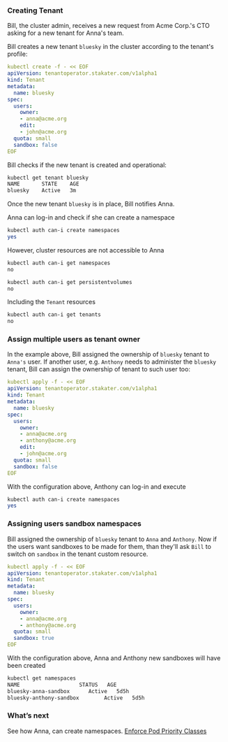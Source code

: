 ### Creating Tenant

Bill, the cluster admin, receives a new request from Acme Corp.'s CTO asking for a new tenant for Anna's team.

Bill creates a new tenant `bluesky` in the cluster according to the tenant's profile:

```yaml
kubectl create -f - << EOF
apiVersion: tenantoperator.stakater.com/v1alpha1
kind: Tenant
metadata:
  name: bluesky
spec:
  users:
    owner:
    - anna@acme.org
    edit:
    - john@acme.org
  quota: small
  sandbox: false
EOF
```

Bill checks if the new tenant is created and operational:

```bash
kubectl get tenant bluesky
NAME       STATE    AGE
bluesky    Active   3m
```

Once the new tenant `bluesky` is in place, Bill notifies Anna.

Anna can log-in and check if she can create a namespace

```bash
kubectl auth can-i create namespaces
yes
```

However, cluster resources are not accessible to Anna

```bash
kubectl auth can-i get namespaces
no

kubectl auth can-i get persistentvolumes
no
```

Including the `Tenant` resources

```bash
kubectl auth can-i get tenants
no
```

### Assign multiple users as tenant owner

In the example above, Bill assigned the ownership of `bluesky` tenant to `Anna's` user. If another user, e.g. `Anthony` needs to administer the `bluesky` tenant, Bill can assign the ownership of tenant to such user too:

```yaml
kubectl apply -f - << EOF
apiVersion: tenantoperator.stakater.com/v1alpha1
kind: Tenant
metadata:
  name: bluesky
spec:
  users:
    owner:
    - anna@acme.org
    - anthony@acme.org
    edit:
    - john@acme.org
  quota: small
  sandbox: false
EOF
```

With the configuration above, Anthony can log-in and execute

```bash
kubectl auth can-i create namespaces
yes
```

### Assigning users sandbox namespaces

Bill assigned the ownership of `bluesky` tenant to `Anna` and `Anthony`. Now if the users want sandboxes to be made for them, than they'll ask `Bill` to switch on `sandbox` in the tenant custom resource.

```yaml
kubectl apply -f - << EOF
apiVersion: tenantoperator.stakater.com/v1alpha1
kind: Tenant
metadata:
  name: bluesky
spec:
  users:
    owner:
    - anna@acme.org
    - anthony@acme.org
  quota: small
  sandbox: true
EOF
```

With the configuration above, Anna and Anthony new sandboxes will have been created

```bash
kubectl get namespaces
NAME                   STATUS   AGE
bluesky-anna-sandbox      Active   5d5h
bluesky-anthony-sandbox        Active   5d5h
```

### What’s next

See how Anna, can create namespaces. [Enforce Pod Priority Classes](/docs/operator/use-cases/pod-priority-classes)
